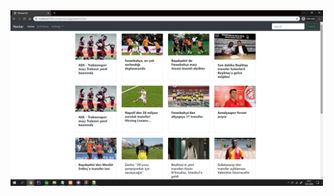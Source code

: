 
 
<img src="https://github.com/tahayvz/Java-EE-Examples/blob/master/img/newsportalsporcategory.PNG" width="500"/>
